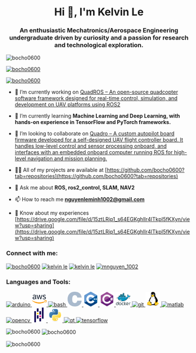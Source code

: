 <h1 align="center">Hi 👋, I'm Kelvin Le</h1>
<h3 align="center">An enthusiastic Mechatronics/Aerospace Engineering undergraduate driven by curiosity and a passion for research and technological exploration.</h3>

<p align="left"> <img src="https://komarev.com/ghpvc/?username=bocho0600&label=Profile%20views&color=0e75b6&style=flat" alt="bocho0600" /> </p>

<p align="left"> <a href="https://github.com/ryo-ma/github-profile-trophy"><img src="https://github-profile-trophy.vercel.app/?username=bocho0600" alt="bocho0600" /></a> </p>

<p align="left"> <a href="https://twitter.com/bocho0600" target="blank"><img src="https://img.shields.io/twitter/follow/bocho0600?logo=twitter&style=for-the-badge" alt="bocho0600" /></a> </p>

- 🔭 I’m currently working on [QuadROS – An open-source quadcopter software framework designed for real-time control, simulation, and development on UAV platforms using ROS2](https://github.com/bocho0600/ros2-quadro)

- 🌱 I’m currently learning **Machine Learning and Deep Learning, with hands-on experience in TensorFlow and PyTorch frameworks.**

- 👯 I’m looking to collaborate on [Quadro – A custom autopilot board firmware developed for a self-designed UAV flight controller board. It handles low-level control and sensor processing onboard, and interfaces with an embedded onboard computer running ROS for high-level navigation and mission planning.](https://github.com/bocho0600/quadro-quadcopter)

- 👨‍💻 All of my projects are available at [https://github.com/bocho0600?tab=repositories](https://github.com/bocho0600?tab=repositories)

- 💬 Ask me about **ROS, ros2_control, SLAM, NAV2**

- 📫 How to reach me **nguyenleminh1002@gmail.com**

- 📄 Know about my experiences [https://drive.google.com/file/d/15ztLRip1_s64EGKghlIr4lTkpI5fKXyn/view?usp=sharing](https://drive.google.com/file/d/15ztLRip1_s64EGKghlIr4lTkpI5fKXyn/view?usp=sharing)

<h3 align="left">Connect with me:</h3>
<p align="left">
<a href="https://twitter.com/bocho0600" target="blank"><img align="center" src="https://raw.githubusercontent.com/rahuldkjain/github-profile-readme-generator/master/src/images/icons/Social/twitter.svg" alt="bocho0600" height="30" width="40" /></a>
<a href="https://linkedin.com/in/kelvin le" target="blank"><img align="center" src="https://raw.githubusercontent.com/rahuldkjain/github-profile-readme-generator/master/src/images/icons/Social/linked-in-alt.svg" alt="kelvin le" height="30" width="40" /></a>
<a href="https://fb.com/kelvin le" target="blank"><img align="center" src="https://raw.githubusercontent.com/rahuldkjain/github-profile-readme-generator/master/src/images/icons/Social/facebook.svg" alt="kelvin le" height="30" width="40" /></a>
<a href="https://instagram.com/mnguyen_1002" target="blank"><img align="center" src="https://raw.githubusercontent.com/rahuldkjain/github-profile-readme-generator/master/src/images/icons/Social/instagram.svg" alt="mnguyen_1002" height="30" width="40" /></a>
</p>

<h3 align="left">Languages and Tools:</h3>
<p align="left"> <a href="https://www.arduino.cc/" target="_blank" rel="noreferrer"> <img src="https://cdn.worldvectorlogo.com/logos/arduino-1.svg" alt="arduino" width="40" height="40"/> </a> <a href="https://aws.amazon.com" target="_blank" rel="noreferrer"> <img src="https://raw.githubusercontent.com/devicons/devicon/master/icons/amazonwebservices/amazonwebservices-original-wordmark.svg" alt="aws" width="40" height="40"/> </a> <a href="https://www.gnu.org/software/bash/" target="_blank" rel="noreferrer"> <img src="https://www.vectorlogo.zone/logos/gnu_bash/gnu_bash-icon.svg" alt="bash" width="40" height="40"/> </a> <a href="https://www.cprogramming.com/" target="_blank" rel="noreferrer"> <img src="https://raw.githubusercontent.com/devicons/devicon/master/icons/c/c-original.svg" alt="c" width="40" height="40"/> </a> <a href="https://www.w3schools.com/cpp/" target="_blank" rel="noreferrer"> <img src="https://raw.githubusercontent.com/devicons/devicon/master/icons/cplusplus/cplusplus-original.svg" alt="cplusplus" width="40" height="40"/> </a> <a href="https://www.w3schools.com/cs/" target="_blank" rel="noreferrer"> <img src="https://raw.githubusercontent.com/devicons/devicon/master/icons/csharp/csharp-original.svg" alt="csharp" width="40" height="40"/> </a> <a href="https://www.docker.com/" target="_blank" rel="noreferrer"> <img src="https://raw.githubusercontent.com/devicons/devicon/master/icons/docker/docker-original-wordmark.svg" alt="docker" width="40" height="40"/> </a> <a href="https://git-scm.com/" target="_blank" rel="noreferrer"> <img src="https://www.vectorlogo.zone/logos/git-scm/git-scm-icon.svg" alt="git" width="40" height="40"/> </a> <a href="https://www.linux.org/" target="_blank" rel="noreferrer"> <img src="https://raw.githubusercontent.com/devicons/devicon/master/icons/linux/linux-original.svg" alt="linux" width="40" height="40"/> </a> <a href="https://www.mathworks.com/" target="_blank" rel="noreferrer"> <img src="https://upload.wikimedia.org/wikipedia/commons/2/21/Matlab_Logo.png" alt="matlab" width="40" height="40"/> </a> <a href="https://opencv.org/" target="_blank" rel="noreferrer"> <img src="https://www.vectorlogo.zone/logos/opencv/opencv-icon.svg" alt="opencv" width="40" height="40"/> </a> <a href="https://pandas.pydata.org/" target="_blank" rel="noreferrer"> <img src="https://raw.githubusercontent.com/devicons/devicon/2ae2a900d2f041da66e950e4d48052658d850630/icons/pandas/pandas-original.svg" alt="pandas" width="40" height="40"/> </a> <a href="https://www.python.org" target="_blank" rel="noreferrer"> <img src="https://raw.githubusercontent.com/devicons/devicon/master/icons/python/python-original.svg" alt="python" width="40" height="40"/> </a> <a href="https://www.qt.io/" target="_blank" rel="noreferrer"> <img src="https://upload.wikimedia.org/wikipedia/commons/0/0b/Qt_logo_2016.svg" alt="qt" width="40" height="40"/> </a> <a href="https://www.tensorflow.org" target="_blank" rel="noreferrer"> <img src="https://www.vectorlogo.zone/logos/tensorflow/tensorflow-icon.svg" alt="tensorflow" width="40" height="40"/> </a> </p>

<p><img align="left" src="https://github-readme-stats.vercel.app/api/top-langs?username=bocho0600&show_icons=true&locale=en&layout=compact" alt="bocho0600" /></p>

<p>&nbsp;<img align="center" src="https://github-readme-stats.vercel.app/api?username=bocho0600&show_icons=true&locale=en" alt="bocho0600" /></p>

<p><img align="center" src="https://github-readme-streak-stats.herokuapp.com/?user=bocho0600&" alt="bocho0600" /></p>
